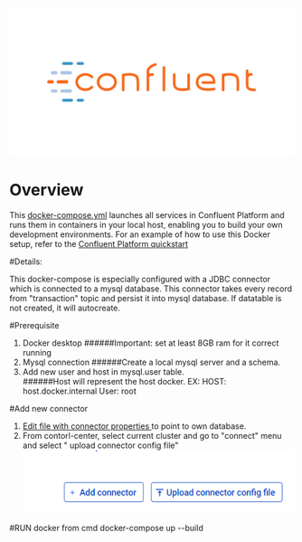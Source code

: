 ![image](logo.jpg)

# Overview

This [docker-compose.yml](docker-compose.yml) launches all services in Confluent Platform and runs them in containers in your local host, enabling you to build your own development environments.
For an example of how to use this Docker setup, refer to the [Confluent Platform quickstart](https://docs.confluent.io/current/quickstart/index.html?utm_source=github&utm_medium=demo&utm_campaign=ch.examples_type.community_content.cp-all-in-one)

#Details: 

This docker-compose is especially configured with a JDBC connector which is connected to a mysql database. This connector takes every record from "transaction" topic and persist it into mysql database. If datatable is not created, it will autocreate.

#Prerequisite

1. Docker desktop
######Important: set at least 8GB ram for it correct running
2. Mysql connection 
######Create a local mysql server and a schema.
3. Add new user and host in mysql.user table.   
######Host will represent the host docker. EX: HOST: host.docker.internal	User: root

#Add new connector
 1. [Edit file with connector properties ](connector_config.properties) to point to own database.
 2. From contorl-center, select current cluster and go to "connect" menu and select  " upload connector config file" ![image](doc%20images/add_connector.PNG)
 
 

#RUN docker from cmd
docker-compose up --build